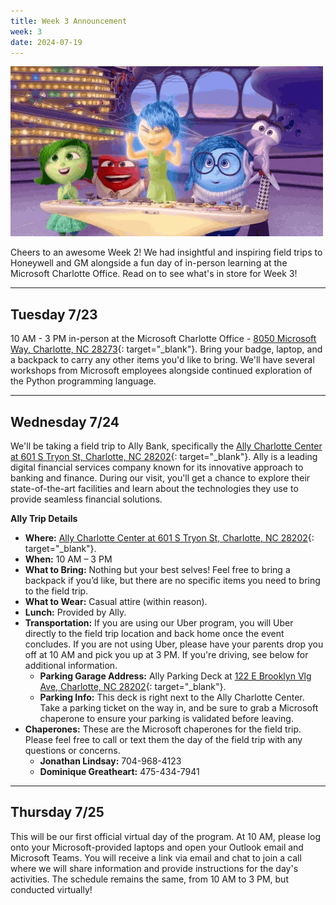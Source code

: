 ```yaml
---
title: Week 3 Announcement
week: 3
date: 2024-07-19
---
```


![InsideOut](../assets/images/insideout.gif)

Cheers to an awesome Week 2! We had insightful and inspiring field trips to Honeywell and GM alongside a fun day of in-person learning at the Microsoft Charlotte Office. Read on to see what's in store for Week 3!

---

## Tuesday 7/23

10 AM - 3 PM in-person at the Microsoft Charlotte Office - [8050 Microsoft Way, Charlotte, NC 28273](https://maps.app.goo.gl/pY9B8E3K2aurFx6L8){: target="_blank"}. Bring your badge, laptop, and a backpack to carry any other items you'd like to bring. We'll have several workshops from Microsoft employees alongside continued exploration of the Python programming language.

---

## Wednesday 7/24

We'll be taking a field trip to Ally Bank, specifically the [Ally Charlotte Center at 601 S Tryon St, Charlotte, NC 28202](https://maps.app.goo.gl/djs1UXeD5p5Lkcm48){: target="_blank"}. Ally is a leading digital financial services company known for its innovative approach to banking and finance. During our visit, you'll get a chance to explore their state-of-the-art facilities and learn about the technologies they use to provide seamless financial solutions.

**Ally Trip Details**

* **Where:** [Ally Charlotte Center at 601 S Tryon St, Charlotte, NC 28202](https://maps.app.goo.gl/djs1UXeD5p5Lkcm48){: target="_blank"}.
* **When:** 10 AM – 3 PM
* **What to Bring:** Nothing but your best selves! Feel free to bring a backpack if you’d like, but there are no specific items you need to bring to the field trip.
* **What to Wear:** Casual attire (within reason).
* **Lunch:** Provided by Ally.
* **Transportation:** If you are using our Uber program, you will Uber directly to the field trip location and back home once the event concludes. If you are not using Uber, please have your parents drop you off at 10 AM and pick you up at 3 PM. If you're driving, see below for additional information.
  * **Parking Garage Address:** Ally Parking Deck at [122 E Brooklyn Vlg Ave, Charlotte, NC 28202](https://maps.app.goo.gl/JgKY6qapTkMgfhqN6){: target="_blank"}.
  * **Parking Info:** This deck is right next to the Ally Charlotte Center. Take a parking ticket on the way in, and be sure to grab a Microsoft chaperone to ensure your parking is validated before leaving.
* **Chaperones:** These are the Microsoft chaperones for the field trip. Please feel free to call or text them the day of the field trip with any questions or concerns.
  * **Jonathan Lindsay:** 704-968-4123
  * **Dominique Greatheart:** 475-434-7941

---

## Thursday 7/25

This will be our first official virtual day of the program. At 10 AM, please log onto your Microsoft-provided laptops and open your Outlook email and Microsoft Teams. You will receive a link via email and chat to join a call where we will share information and provide instructions for the day's activities. The schedule remains the same, from 10 AM to 3 PM, but conducted virtually!
